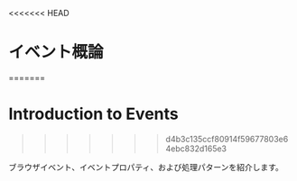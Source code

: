 <<<<<<< HEAD
# イベント概論
=======
# Introduction to Events
>>>>>>> d4b3c135ccf80914f59677803e64ebc832d165e3

ブラウザイベント、イベントプロパティ、および処理パターンを紹介します。
